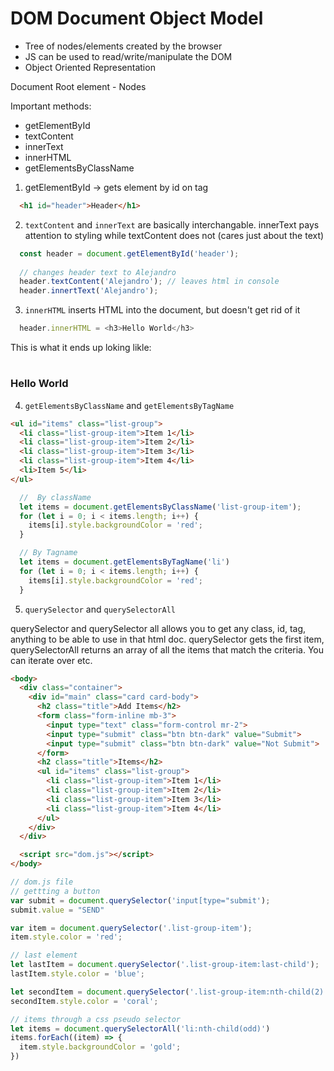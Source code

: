 # DOM Document Object Model
- Tree of nodes/elements created by the browser
- JS can be used to read/write/manipulate the DOM
- Object Oriented Representation

Document
Root element - <html>
Nodes


Important methods:
  - getElementById 
  - textContent
  - innerText
  - innerHTML
  - getElementsByClassName

1) getElementById -> gets element by id on tag

```html
  <h1 id="header">Header</h1>
```

2) `textContent` and `innerText` are basically interchangable. innerText pays attention to styling while textContent does not (cares just about the text)

```js
  const header = document.getElementById('header');
  
  // changes header text to Alejandro
  header.textContent('Alejandro'); // leaves html in console
  header.innertText('Alejandro');
```

3) `innerHTML` inserts HTML into the document, but doesn't get rid of it

```js
  header.innerHTML = <h3>Hello World</h3>
```
This is what it ends up loking likle:
<h1 id="header-title"><h3>Hello World</h3></h1>


4) `getElementsByClassName` and `getElementsByTagName`

```html
<ul id="items" class="list-group">
  <li class="list-group-item">Item 1</li>
  <li class="list-group-item">Item 2</li>
  <li class="list-group-item">Item 3</li>
  <li class="list-group-item">Item 4</li>
  <li>Item 5</li>
</ul>
```

```js
  //  By className
  let items = document.getElementsByClassName('list-group-item');
  for (let i = 0; i < items.length; i++) {
    items[i].style.backgroundColor = 'red';
  }
```

```js
  // By Tagname
  let items = document.getElementsByTagName('li')
  for (let i = 0; i < items.length; i++) {
    items[i].style.backgroundColor = 'red';
  }

```

5) `querySelector` and `querySelectorAll`

querySelector and querySelector all allows you to get any class,
id, tag, anything to be able to use in that html doc. querySelector gets the first item, querySelectorAll returns an array of all the items that match the criteria. You can iterate over etc.

```html
<body>
  <div class="container">
    <div id="main" class="card card-body">
      <h2 class="title">Add Items</h2>
      <form class="form-inline mb-3">
        <input type="text" class="form-control mr-2">
        <input type="submit" class="btn btn-dark" value="Submit">
        <input type="submit" class="btn btn-dark" value="Not Submit">
      </form>
      <h2 class="title">Items</h2>
      <ul id="items" class="list-group">
        <li class="list-group-item">Item 1</li>
        <li class="list-group-item">Item 2</li>
        <li class="list-group-item">Item 3</li>
        <li class="list-group-item">Item 4</li>
      </ul>
    </div>
  </div>

  <script src="dom.js"></script>
</body>
```



```js
// dom.js file
// gettting a button
var submit = document.querySelector('input[type="submit');
submit.value = "SEND"

var item = document.querySelector('.list-group-item');
item.style.color = 'red';

// last element
let lastItem = document.querySelector('.list-group-item:last-child');
lastItem.style.color = 'blue';

let secondItem = document.querySelector('.list-group-item:nth-child(2)')
secondItem.style.color = 'coral';

// items through a css pseudo selector
let items = document.querySelectorAll('li:nth-child(odd)')
items.forEach((item) => {
  item.style.backgroundColor = 'gold';
})

```